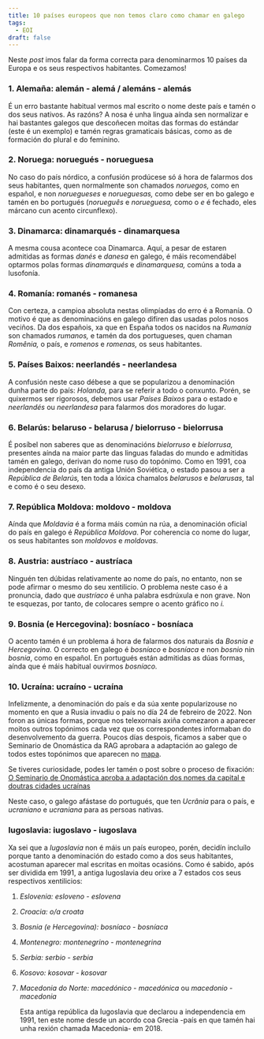 ```yaml
---
title: 10 países europeos que non temos claro como chamar en galego
tags:
  - EOI
draft: false
---
```

Neste *post* imos falar da forma correcta para denominarmos 10 países da Europa e os seus respectivos habitantes. Comezamos!

### 1. Alemaña: alemán - alemá / alemáns - alemás

É un erro bastante habitual vermos mal escrito o nome deste país e tamén o dos seus nativos. As razóns? A nosa é unha lingua aínda sen normalizar e hai bastantes galegos que descoñecen moitas das formas do estándar (este é un exemplo) e tamén regras gramaticais básicas, como as de formación do plural e do feminino.

### 2. Noruega: noruegués - norueguesa

No caso do país nórdico, a confusión prodúcese só á hora de falarmos dos seus habitantes, quen normalmente son chamados *noruegos,* como en español, e non *noruegueses* e *norueguesas,* como debe ser en bo galego e tamén en bo portugués (*norueguês* e *norueguesa,* como o *e* é fechado, eles márcano cun acento circunflexo).

### 3. Dinamarca: dinamarqués - dinamarquesa

A mesma cousa acontece coa Dinamarca. Aquí, a pesar de estaren admitidas as formas *danés* e *danesa* en galego, é máis recomendábel optarmos polas formas *dinamarqués* e *dinamarquesa,* comúns a toda a lusofonía.

### 4. Romanía: romanés - romanesa

Con certeza, a campioa absoluta nestas olimpíadas do erro é a Romanía. O motivo é que as denominacións en galego difiren das usadas polos nosos veciños. Da dos españois, xa que en España todos os nacidos na *Rumanía* son chamados *rumanos,* e tamén da dos portugueses, quen chaman *Romênia,* o país, e *romenos* e *romenas,* os seus habitantes.

### 5. Países Baixos: neerlandés - neerlandesa

A confusión neste caso débese a que se popularizou a denominación dunha parte do país: *Holanda,* para se referir a todo o conxunto. Porén, se quixermos ser rigorosos, debemos usar *Países Baixos* para o estado e *neerlandés* ou *neerlandesa* para falarmos dos moradores do lugar.

### 6. Belarús: belaruso - belarusa / bielorruso - bielorrusa

É posíbel non saberes que as denominacións *bielorruso* e *bielorrusa,* presentes aínda na maior parte das linguas faladas do mundo e admitidas tamén en galego, derivan do nome ruso do topónimo. Como en 1991, coa independencia do país da antiga Unión Soviética, o estado pasou a ser a *República de Belarús,* ten toda a lóxica chamalos *belarusos* e *belarusas,* tal e como é o seu desexo.

### 7. República Moldova: moldovo - moldova

Aínda que *Moldavia* é a forma máis común na rúa, a denominación oficial do país en galego é *República Moldova*. Por coherencia co nome do lugar, os seus habitantes son *moldovos* e *moldovas.*

### 8. Austria: austríaco - austríaca

Ninguén ten dúbidas relativamente ao nome do país, no entanto, non se pode afirmar o mesmo do seu xentilicio. O problema neste caso é a pronuncia, dado que *austríaco* é unha palabra esdrúxula e non grave. Non te esquezas, por tanto, de colocares sempre o acento gráfico no *i.*

### 9. Bosnia (e Hercegovina): bosníaco - bosníaca

O acento tamén é un problema á hora de falarmos dos naturais da *Bosnia e Hercegovina.* O correcto en galego é *bosníaco* e *bosníaca* e non *bosnio* nin *bosnia*, como en español. En portugués están admitidas as dúas formas, aínda que é máis habitual ouvirmos *bosníaco.*

### 10. Ucraína: ucraíno - ucraína

Infelizmente, a denominación do país e da súa xente popularizouse no momento en que a Rusia invadiu o país no día 24 de febreiro de 2022. Non foron as únicas formas, porque nos telexornais axiña comezaron a aparecer moitos outros topónimos cada vez que os correspondentes informaban do desenvolvemento da guerra. Poucos días despois, ficamos a saber que o Seminario de Onomástica da RAG aprobara a adaptación ao galego de todos estes topónimos que aparecen no [mapa](https://academia.gal/documents/35271/437915/2022.03.08_01_01.jpg/61e8b461-4dd3-a7dc-9258-e881b462e542).

Se tiveres curiosidade, podes ler tamén o post sobre o proceso de fixación: [O Seminario de Onomástica aproba a adaptación dos nomes da capital e doutras cidades ucraínas](https://academia.gal/-/o-seminario-de-onom-c3-a1stica-aproba-a-adaptaci-c3-b3n-dos-nomes-da-capital-e-doutras-cidades-ucra-c3-adnas)

Neste caso, o galego afástase do portugués, que ten *Ucrânia* para o país, e *ucraniano* e *ucraniana* para as persoas nativas.

### Iugoslavia: iugoslavo - iugoslava

Xa sei que a *Iugoslavia* non é máis un país europeo, porén, decidín incluílo porque tanto a denominación do estado como a dos seus habitantes, acostuman aparecer mal escritas en moitas ocasións. Como é sabido, após ser dividida em 1991, a antiga Iugoslavia deu orixe a 7 estados cos seus respectivos xentilicios:

1. *Eslovenia: esloveno - eslovena*
2. *Croacia: o/a croata*
3. *Bosnia (e Hercegovina): bosníaco - bosníaca*
4. *Montenegro: montenegrino - montenegrina*
5. *Serbia: serbio - serbia*
6. *Kosovo: kosovar - kosovar*
7. *Macedonia do Norte: macedónico - macedónica* ou *macedonio - macedonia*

   Esta antiga república da Iugoslavia que declarou a independencia em 1991, ten este nome desde un acordo coa Grecia -país en que tamén hai unha rexión chamada Macedonia- em 2018.